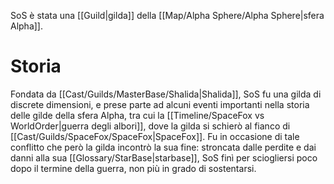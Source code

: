 SoS è stata una [[Guild|gilda]] della [[Map/Alpha Sphere/Alpha Sphere|sfera Alpha]].

# Storia

Fondata da [[Cast/Guilds/MasterBase/Shalida|Shalida]], SoS fu una gilda di discrete dimensioni, e prese parte ad alcuni eventi importanti nella storia delle gilde della sfera Alpha, tra cui la [[Timeline/SpaceFox vs WorldOrder|guerra degli albori]], dove la gilda si schierò al fianco di [[Cast/Guilds/SpaceFox/SpaceFox|SpaceFox]]. Fu in occasione di tale conflitto che però la gilda incontrò la sua fine: stroncata dalle perdite e dai danni alla sua [[Glossary/StarBase|starbase]], SoS finì per sciogliersi poco dopo il termine della guerra, non più in grado di sostentarsi.